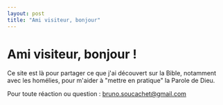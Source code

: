 ```yaml
---
layout: post
title: "Ami visiteur, bonjour"
---
```


# Ami visiteur, bonjour !

Ce site est là pour partager ce que j'ai découvert sur la Bible,
notamment avec les homélies, 
pour m'aider à "mettre en pratique" la Parole de Dieu.

Pour toute réaction ou question : bruno.soucachet@gmail.com
